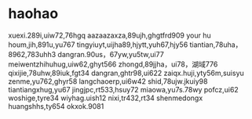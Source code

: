 # haohao
xuexi.289i,uiw72,76hgq
aazaazaxza,89ujh,ghgtfrd909
your hu houm,jih,891u,yu767
tingyiuyt,uijha89,hjytt,yuh67,hjy56
tiantian,78uha，8962,783uhh3
dangran.90us，67yw,yu5tw,ui77
meiwentzhihuhug,uiw62,ghyt566
zhongd,89jjha，ui78，湖域776
qixijie,78uhw,89iuk,fgt34
dangran,ghtr98,ui622
zaiqx.huji,yty56m,suisyu
zenme,yu762,ghyr58
langchaoerp,ui6w42
shid,78ujw.jkuiy98
tiantiangxhug,yu67
jingjpc,rt533,hsuy72
miaowa,yu7s.78wy
pofcz,ui62
woshige,tyre34
wiyhag.uish12
nixi,tr432,rt34
shenmedongx
huangshhs,ty654
okxok.9081
